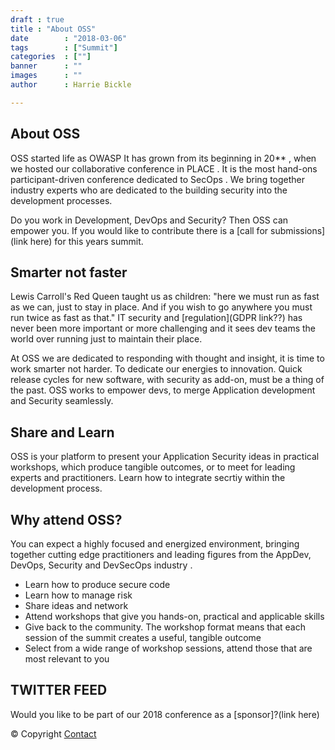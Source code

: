 ```yaml
---
draft : true
title : "About OSS"
date        : "2018-03-06"
tags        : ["Summit"]
categories  : [""]
banner      : ""
images      : ""
author      : Harrie Bickle

---
```


## About OSS

OSS started life as OWASP <!-- remove reference to OSS?? -->
It has grown from its beginning in 20** <!-- date of first --->, when we hosted our collaborative conference in PLACE <!-- locaton of first --->. It is the most hand-ons participant-driven conference dedicated to SecOps <!-- what is key term AppSec/ SecOps?? --->. We bring together industry experts who are dedicated to the building security into the development processes. 

Do you work in Development, DevOps and Security? Then OSS can empower you. If you would like to contribute there is a [call for submissions](link here) for this years summit.


## Smarter not faster
Lewis Carroll's Red Queen taught us as children: "here we must run as fast as we can, just to stay in place. And if you wish to go anywhere you must run twice as fast as that." IT security and [regulation](GDPR link??) has never been more important or more challenging and it sees dev teams the world over running just to maintain their place. 

At OSS we are dedicated to responding with thought and insight, it is time to work smarter not harder. To dedicate our energies to innovation. Quick release cycles for new software, with security as add-on, must be a thing of the past. OSS works to empower devs, <!-- focus term here---> to merge Application development and Security seamlessly. 


## Share and Learn
OSS is your platform to present your Application Security ideas in practical workshops, which produce tangible outcomes, or to meet for leading experts and practitioners. Learn how to integrate secrtiy within the development process.

## Why attend OSS?
You can expect a highly focused and energized environment, bringing together cutting edge practitioners and leading figures from the AppDev, DevOps, Security and DevSecOps industry <!-- key term --->.

- Learn how to produce secure code
- Learn how to manage risk
- Share ideas and network
- Attend workshops that give you hands-on, practical and applicable skills
- Give back to the community. The workshop format means that each session of the summit creates a useful, tangible outcome
- Select from a wide range of workshop sessions, attend those that are most relevant to you



## TWITTER FEED <!-- ??? --->

Would you like to be part of our 2018 conference as a [sponsor]?(link here)

© Copyright 
[Contact](mailto:      )
